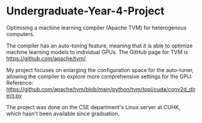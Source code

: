 # Undergraduate-Year-4-Project
Optimising a machine learning compiler (Apache TVM) for heterogenous computers.

The compiler has an auto-tuning feature, meaning that it is able to optimize machine learning models to individual GPUs. The GitHub page for TVM is https://github.com/apache/tvm/.

My project focuses on enlarging the configuration space for the auto-tuner, allowing the compiler to explore more comprehensive settings for the GPU.
Reference: https://github.com/apache/tvm/blob/main/python/tvm/topi/cuda/conv2d_direct.py

The project was done on the CSE department's Linux server at CUHK, which hasn't been available since graduation.
